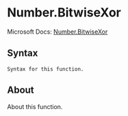 # Number.BitwiseXor

Microsoft Docs: [Number.BitwiseXor](https://docs.microsoft.com/en-us/powerquery-m/number-bitwisexor)

## Syntax

```
Syntax for this function.
```

## About

About this function.

